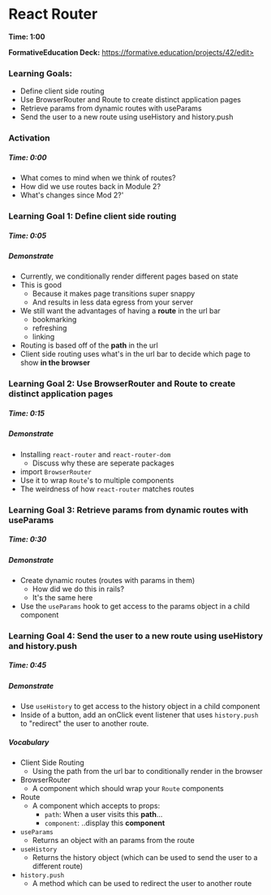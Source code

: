 # React Router

**Time: 1:00** 

**FormativeEducation Deck:** https://formative.education/projects/42/edit>


### Learning Goals:

- Define client side routing
- Use BrowserRouter and Route to create distinct application pages
- Retrieve params from dynamic routes with useParams
- Send the user to a new route using useHistory and history.push


### Activation 

##### Time: 0:00

* What comes to mind when we think of routes?
* How did we use routes back in Module 2?
* What's changes since Mod 2?'


### Learning Goal 1: Define client side routing

##### Time: 0:05

##### Demonstrate 
* Currently, we conditionally render different pages based on state
* This is good 
    * Because it makes page transitions super snappy
    * And results in less data egress from your server
* We still want the advantages of having a **route** in the url bar
    * bookmarking
    * refreshing
    * linking
* Routing is based off of the **path** in the url
* Client side routing uses what's in the url bar to decide which page to show **in the browser**



### Learning Goal 2: Use BrowserRouter and Route to create distinct application pages

##### Time: 0:15

##### Demonstrate
* Installing `react-router` and `react-router-dom`
    * Discuss why these are seperate packages
* import `BrowserRouter`
* Use it to wrap `Route`'s to multiple components
* The weirdness of how `react-router` matches routes 


### Learning Goal 3: Retrieve params from dynamic routes with useParams

##### Time: 0:30

##### Demonstrate
* Create dynamic routes (routes with params in them)
    * How did we do this in rails?
    * It's the same here
* Use the `useParams` hook to get access to the params object in a child component


### Learning Goal 4: Send the user to a new route using useHistory and history.push

##### Time: 0:45

##### Demonstrate
* Use `useHistory` to get access to the history object in a child component
* Inside of a button, add an onClick event listener that uses `history.push` to "redirect" the user to another route.


##### Vocabulary
- Client Side Routing
    - Using the path from the url bar to conditionally render in the browser
- BrowserRouter
    - A component which should wrap your `Route` components
- Route
    - A component which accepts to props:
        - `path`: When a user visits this **path**...
        - `component`: ..display this **component**
- `useParams`
    - Returns an object with an params from the route
- `useHistory`
    - Returns the history object (which can be used to send the user to a different route)
- `history.push`
    - A method which can be used to redirect the user to another route